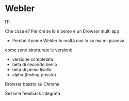 # Webler


IT:
      
Che cosa è?
Per chi se lo è perso è un Browser multi app


- Perchè il nome Webler
In realtà non lo so ma mi piaceva


come sono strutturate le versioni:
- versione completata
- beta di secondo livello
- beta di primo livello
- alpha (testing privato)


Browser basato su Chrome


Sezione feedback integrata
